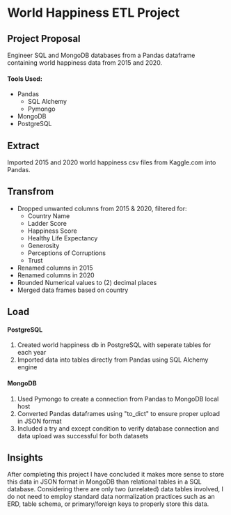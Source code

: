 # World Happiness ETL Project

## Project Proposal
Engineer SQL and MongoDB databases from a Pandas dataframe containing world happiness data from 2015 and 2020.
  
  #### Tools Used:
  - Pandas
    - SQL Alchemy
    - Pymongo
  - MongoDB
  - PostgreSQL

## Extract
Imported 2015 and 2020 world happiness csv files from Kaggle.com into Pandas.

## Transfrom
- Dropped unwanted columns from 2015 & 2020, filtered for:
  - Country Name
  - Ladder Score
  - Happiness Score
  - Healthy Life Expectancy
  - Generosity
  - Perceptions of Corruptions
  - Trust
- Renamed columns in 2015
- Renamed columns in 2020
- Rounded Numerical values to (2) decimal places
- Merged data frames based on country

## Load
#### PostgreSQL
  1. Created world happiness db in PostgreSQL with seperate tables for each year
  2. Imported data into tables directly from Pandas using SQL Alchemy engine
  
#### MongoDB
  1. Used Pymongo to create a connection from Pandas to MongoDB local host
  2. Converted Pandas dataframes using "to_dict" to ensure proper upload in JSON format
  3. Included a try and except condition to verify database connection and data upload was successful for both datasets

## Insights
After completing this project I have concluded it makes more sense to store this data in JSON format in MongoDB than relational tables in a SQL database. 
Considering there are only two (unrelated) data tables involved, I do not need to employ standard data normalization practices such as an ERD, table schema, 
or primary/foreign keys to properly store this data. 
